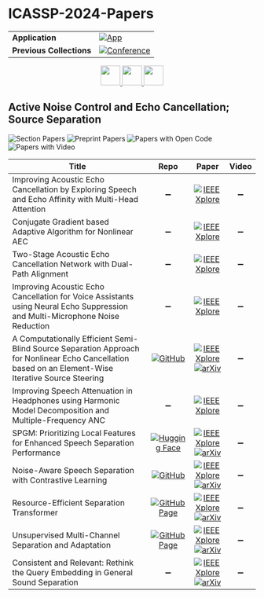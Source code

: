 # ICASSP-2024-Papers

<table>
    <tr>
        <td><strong>Application</strong></td>
        <td>
            <a href="https://huggingface.co/spaces/DmitryRyumin/NewEraAI-Papers" style="float:left;">
                <img src="https://img.shields.io/badge/🤗-NewEraAI--Papers-FFD21F.svg" alt="App" />
            </a>
        </td>
    </tr>
    <tr>
        <td><strong>Previous Collections</strong></td>
        <td>
            <a href="https://github.com/DmitryRyumin/ICASSP-2023-24-Papers/blob/main/README_2023.md">
                <img src="http://img.shields.io/badge/ICASSP-2023-0073AE.svg" alt="Conference">
            </a>
        </td>
    </tr>
</table>

<div align="center">
    <a href="https://github.com/DmitryRyumin/ICASSP-2023-24-Papers/blob/main/sections/2024/main/MLSP-P7.md">
        <img src="https://cdn.jsdelivr.net/gh/DmitryRyumin/NewEraAI-Papers@main/images/left.svg" width="40" alt="" />
    </a>
    <a href="https://github.com/DmitryRyumin/ICASSP-2023-24-Papers/">
        <img src="https://cdn.jsdelivr.net/gh/DmitryRyumin/NewEraAI-Papers@main/images/home.svg" width="40" alt="" />
    </a>
    <a href="https://github.com/DmitryRyumin/ICASSP-2023-24-Papers/blob/main/sections/2024/main/SPTM-P4.md">
        <img src="https://cdn.jsdelivr.net/gh/DmitryRyumin/NewEraAI-Papers@main/images/right.svg" width="40" alt="" />
    </a>
</div>

## Active Noise Control and Echo Cancellation; Source Separation

![Section Papers](https://img.shields.io/badge/Section%20Papers-11-42BA16) ![Preprint Papers](https://img.shields.io/badge/Preprint%20Papers-6-b31b1b) ![Papers with Open Code](https://img.shields.io/badge/Papers%20with%20Open%20Code-2-1D7FBF) ![Papers with Video](https://img.shields.io/badge/Papers%20with%20Video-0-FF0000)

| **Title** | **Repo** | **Paper** | **Video** |
|-----------|:--------:|:---------:|:---------:|
| Improving Acoustic Echo Cancellation by Exploring Speech and Echo Affinity with Multi-Head Attention | :heavy_minus_sign: | [![IEEE Xplore](https://img.shields.io/badge/IEEE-10446389-E4A42C.svg)](https://ieeexplore.ieee.org/document/10446389) | :heavy_minus_sign: |
| Conjugate Gradient based Adaptive Algorithm for Nonlinear AEC | :heavy_minus_sign: | [![IEEE Xplore](https://img.shields.io/badge/IEEE-10447059-E4A42C.svg)](https://ieeexplore.ieee.org/document/10447059) | :heavy_minus_sign: |
| Two-Stage Acoustic Echo Cancellation Network with Dual-Path Alignment | :heavy_minus_sign: | [![IEEE Xplore](https://img.shields.io/badge/IEEE-10447602-E4A42C.svg)](https://ieeexplore.ieee.org/document/10447602) | :heavy_minus_sign: |
| Improving Acoustic Echo Cancellation for Voice Assistants using Neural Echo Suppression and Multi-Microphone Noise Reduction | :heavy_minus_sign: | [![IEEE Xplore](https://img.shields.io/badge/IEEE-10447477-E4A42C.svg)](https://ieeexplore.ieee.org/document/10447477) | :heavy_minus_sign: |
| A Computationally Efficient Semi-Blind Source Separation Approach for Nonlinear Echo Cancellation based on an Element-Wise Iterative Source Steering | [![GitHub](https://img.shields.io/github/stars/kunxinglu/audio_samples_ICASSP2024?style=flat)](https://github.com/kunxinglu/audio_samples_ICASSP2024) | [![IEEE Xplore](https://img.shields.io/badge/IEEE-10447429-E4A42C.svg)](https://ieeexplore.ieee.org/document/10447429) <br /> [![arXiv](https://img.shields.io/badge/arXiv-2312.08610-b31b1b.svg)](https://arxiv.org/pdf/2312.08610) | :heavy_minus_sign: |
| Improving Speech Attenuation in Headphones using Harmonic Model Decomposition and Multiple-Frequency ANC | :heavy_minus_sign: | [![IEEE Xplore](https://img.shields.io/badge/IEEE-10447674-E4A42C.svg)](https://ieeexplore.ieee.org/document/10447674) | :heavy_minus_sign: |
| SPGM: Prioritizing Local Features for Enhanced Speech Separation Performance | [![Hugging Face](https://img.shields.io/badge/🤗-model-FFD21F.svg)](https://huggingface.co/yipjiaqi/spgm) | [![IEEE Xplore](https://img.shields.io/badge/IEEE-10447030-E4A42C.svg)](https://ieeexplore.ieee.org/document/10447030) <br /> [![arXiv](https://img.shields.io/badge/arXiv-2309.12608-b31b1b.svg)](https://arxiv.org/abs/2309.12608) | :heavy_minus_sign: |
| Noise-Aware Speech Separation with Contrastive Learning | [![GitHub](https://img.shields.io/github/stars/TzuchengChang/NASS?style=flat)](https://github.com/TzuchengChang/NASS) | [![IEEE Xplore](https://img.shields.io/badge/IEEE-10448214-E4A42C.svg)](https://ieeexplore.ieee.org/document/10448214) <br /> [![arXiv](https://img.shields.io/badge/arXiv-2305.10761-b31b1b.svg)](https://arxiv.org/abs/2305.10761) | :heavy_minus_sign: |
| Resource-Efficient Separation Transformer | [![GitHub Page](https://img.shields.io/badge/GitHub-Page-159957.svg)](https://github.com/speechbrain/speechbrain/tree/develop/recipes/WSJ0Mix/separation) | [![IEEE Xplore](https://img.shields.io/badge/IEEE-10446670-E4A42C.svg)](https://ieeexplore.ieee.org/document/10446670) <br /> [![arXiv](https://img.shields.io/badge/arXiv-2206.09507-b31b1b.svg)](https://arxiv.org/abs/2206.09507) | :heavy_minus_sign: |
| Unsupervised Multi-Channel Separation and Adaptation | [![GitHub Page](https://img.shields.io/badge/GitHub-Page-159957.svg)](https://google-research.github.io/sound-separation/papers/mcmixit) | [![IEEE Xplore](https://img.shields.io/badge/IEEE-10447422-E4A42C.svg)](https://ieeexplore.ieee.org/document/10447422) <br /> [![arXiv](https://img.shields.io/badge/arXiv-2305.11151-b31b1b.svg)](https://arxiv.org/abs/2305.11151) | :heavy_minus_sign: |
| Consistent and Relevant: Rethink the Query Embedding in General Sound Separation | :heavy_minus_sign: | [![IEEE Xplore](https://img.shields.io/badge/IEEE-10447291-E4A42C.svg)](https://ieeexplore.ieee.org/document/10447291) <br /> [![arXiv](https://img.shields.io/badge/arXiv-2312.15463-b31b1b.svg)](https://arxiv.org/abs/2312.15463) | :heavy_minus_sign: |
